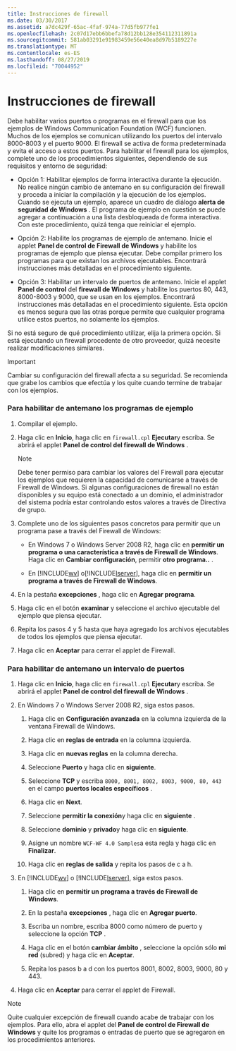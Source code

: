 ```yaml
---
title: Instrucciones de firewall
ms.date: 03/30/2017
ms.assetid: a7dc429f-65ac-4faf-974a-77d5fb977fe1
ms.openlocfilehash: 2c07d17ebb6bbefa78d12bb128e354112311891a
ms.sourcegitcommit: 581ab03291e91983459e56e40ea8d97b5189227e
ms.translationtype: MT
ms.contentlocale: es-ES
ms.lasthandoff: 08/27/2019
ms.locfileid: "70044952"
---
```

# <a name="firewall-instructions"></a>Instrucciones de firewall
Debe habilitar varios puertos o programas en el firewall para que los ejemplos de Windows Communication Foundation (WCF) funcionen. Muchos de los ejemplos se comunican utilizando los puertos del intervalo 8000-8003 y el puerto 9000. El firewall se activa de forma predeterminada y evita el acceso a estos puertos. Para habilitar el firewall para los ejemplos, complete uno de los procedimientos siguientes, dependiendo de sus requisitos y entorno de seguridad:  
  
- Opción 1: Habilitar ejemplos de forma interactiva durante la ejecución. No realice ningún cambio de antemano en su configuración del firewall y proceda a iniciar la compilación y la ejecución de los ejemplos. Cuando se ejecuta un ejemplo, aparece un cuadro de diálogo **alerta de seguridad de Windows** . El programa de ejemplo en cuestión se puede agregar a continuación a una lista desbloqueada de forma interactiva. Con este procedimiento, quizá tenga que reiniciar el ejemplo.  
  
- Opción 2: Habilite los programas de ejemplo de antemano. Inicie el applet **Panel de control de Firewall de Windows** y habilite los programas de ejemplo que piensa ejecutar. Debe compilar primero los programas para que existan los archivos ejecutables. Encontrará instrucciones más detalladas en el procedimiento siguiente.  
  
- Opción 3: Habilitar un intervalo de puertos de antemano. Inicie el applet **Panel de control** del **firewall de Windows** y habilite los puertos 80, 443, 8000-8003 y 9000, que se usan en los ejemplos. Encontrará instrucciones más detalladas en el procedimiento siguiente. Esta opción es menos segura que las otras porque permite que cualquier programa utilice estos puertos, no solamente los ejemplos.  
  
 Si no está seguro de qué procedimiento utilizar, elija la primera opción. Si está ejecutando un firewall procedente de otro proveedor, quizá necesite realizar modificaciones similares.  
  
> [!IMPORTANT]
> Cambiar su configuración del firewall afecta a su seguridad. Se recomienda que grabe los cambios que efectúa y los quite cuando termine de trabajar con los ejemplos.  
  
### <a name="to-enable-samples-programs-in-advance"></a>Para habilitar de antemano los programas de ejemplo  
  
1. Compilar el ejemplo.  
  
2. Haga clic en **Inicio**, haga clic en `firewall.cpl` **Ejecutar**y escriba. Se abrirá el applet **Panel de control del firewall de Windows** .  
  
    > [!NOTE]
    > Debe tener permiso para cambiar los valores del Firewall para ejecutar los ejemplos que requieren la capacidad de comunicarse a través de Firewall de Windows. Si algunas configuraciones de firewall no están disponibles y su equipo está conectado a un dominio, el administrador del sistema podría estar controlando estos valores a través de Directiva de grupo.  
  
3. Complete uno de los siguientes pasos concretos para permitir que un programa pase a través del Firewall de Windows:  
  
    - En Windows 7 o Windows Server 2008 R2, haga clic en **permitir un programa o una característica a través de Firewall de Windows**. Haga clic en **Cambiar configuración**, permitir **otro programa..** .  
  
    - En [!INCLUDE[wv](../../../../includes/wv-md.md)] o[!INCLUDE[lserver](../../../../includes/lserver-md.md)], haga clic en **permitir un programa a través de Firewall de Windows**.  
  
4. En la pestaña **excepciones** , haga clic en **Agregar programa**.  
  
5. Haga clic en el botón **examinar** y seleccione el archivo ejecutable del ejemplo que piensa ejecutar.  
  
6. Repita los pasos 4 y 5 hasta que haya agregado los archivos ejecutables de todos los ejemplos que piensa ejecutar.  
  
7. Haga clic en **Aceptar** para cerrar el applet de Firewall.  
  
### <a name="to-enable-a-port-range-in-advance"></a>Para habilitar de antemano un intervalo de puertos  
  
1. Haga clic en **Inicio**, haga clic en `firewall.cpl` **Ejecutar**y escriba. Se abrirá el applet **Panel de control del firewall de Windows** .  
  
2. En Windows 7 o Windows Server 2008 R2, siga estos pasos.  
  
    1. Haga clic en **Configuración avanzada** en la columna izquierda de la ventana Firewall de Windows.  
  
    2. Haga clic en **reglas de entrada** en la columna izquierda.  
  
    3. Haga clic en **nuevas reglas** en la columna derecha.  
  
    4. Seleccione **Puerto** y haga clic en **siguiente**.  
  
    5. Seleccione **TCP** y escriba `8000, 8001, 8002, 8003, 9000, 80, 443` en el campo **puertos locales específicos** .  
  
    6. Haga clic en **Next**.  
  
    7. Seleccione **permitir la conexión**y haga clic en **siguiente** .  
  
    8. Seleccione **dominio** y **privado**y haga clic en **siguiente**.  
  
    9. Asigne un nombre `WCF-WF 4.0 Samples`a esta regla y haga clic en **Finalizar**.  
  
    10. Haga clic en **reglas de salida** y repita los pasos de c a h.  
  
3. En [!INCLUDE[wv](../../../../includes/wv-md.md)] o [!INCLUDE[lserver](../../../../includes/lserver-md.md)], siga estos pasos.  
  
    1. Haga clic en **permitir un programa a través de Firewall de Windows**.  
  
    2. En la pestaña **excepciones** , haga clic en **Agregar puerto**.  
  
    3. Escriba un nombre, escriba 8000 como número de puerto y seleccione la opción **TCP** .  
  
    4. Haga clic en el botón **cambiar ámbito** , seleccione la opción sólo **mi red** (subred) y haga clic en **Aceptar**.  
  
    5. Repita los pasos b a d con los puertos 8001, 8002, 8003, 9000, 80 y 443.  
  
4. Haga clic en **Aceptar** para cerrar el applet de Firewall.  
  
> [!NOTE]
> Quite cualquier excepción de firewall cuando acabe de trabajar con los ejemplos. Para ello, abra el applet del **Panel de control de Firewall de Windows** y quite los programas o entradas de puerto que se agregaron en los procedimientos anteriores.
